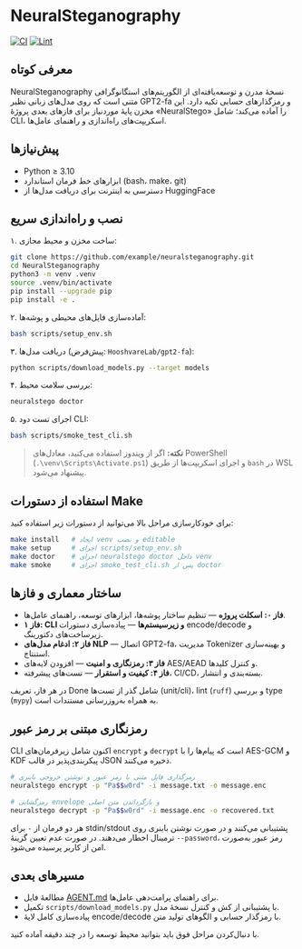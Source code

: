 # NeuralSteganography

[![CI](https://img.shields.io/badge/CI-pending-lightgrey)](https://github.com/example/neuralsteganography/actions)
[![Lint](https://img.shields.io/badge/Lint-ruff%20%26%20mypy-lightgrey)](https://github.com/example/neuralsteganography/actions)

## معرفی کوتاه
NeuralSteganography نسخهٔ مدرن و توسعه‌یافته‌ای از الگوریتم‌های استگانوگرافی متنی است که روی مدل‌های زبانی نظیر GPT2-fa و رمزگذارهای حسابی تکیه دارد. این مخزن پایهٔ موردنیاز برای فازهای بعدی پروژهٔ «NeuralStego» را آماده می‌کند؛ شامل CLI، اسکریپت‌های راه‌اندازی و راهنمای عامل‌ها.

## پیش‌نیازها
- Python ≥ 3.10
- ابزارهای خط فرمان استاندارد (bash، make، git)
- دسترسی به اینترنت برای دریافت مدل‌ها از HuggingFace

## نصب و راه‌اندازی سریع
۱. ساخت مخزن و محیط مجازی:

```bash
git clone https://github.com/example/neuralsteganography.git
cd NeuralSteganography
python3 -m venv .venv
source .venv/bin/activate
pip install --upgrade pip
pip install -e .
```

۲. آماده‌سازی فایل‌های محیطی و پوشه‌ها:

```bash
bash scripts/setup_env.sh
```

۳. دریافت مدل‌ها (پیش‌فرض: `HooshvareLab/gpt2-fa`):

```bash
python scripts/download_models.py --target models
```

۴. بررسی سلامت محیط:

```bash
neuralstego doctor
```

۵. اجرای تست دود CLI:

```bash
bash scripts/smoke_test_cli.sh
```

> **نکته:** اگر از ویندوز استفاده می‌کنید، معادل‌های PowerShell (`.\venv\Scripts\Activate.ps1`) و اجرای اسکریپت‌ها از طریق `bash` در WSL پیشنهاد می‌شود.

## استفاده از دستورات Make
برای خودکارسازی مراحل بالا می‌توانید از دستورات زیر استفاده کنید:

```bash
make install   # ایجاد venv و نصب editable
make setup     # اجرای scripts/setup_env.sh
make doctor    # اجرای neuralstego doctor داخل venv
make smoke     # اجرای smoke_test_cli.sh پس از doctor
```

## ساختار معماری و فازها
- **فاز ۰: اسکلت پروژه** — تنظیم ساختار پوشه‌ها، ابزارهای توسعه، راهنمای عامل‌ها.
- **فاز ۱: CLI و زیرسیستم‌ها** — پیاده‌سازی دستورات encode/decode و زیرساخت‌های دکتورینگ.
- **فاز ۲: ادغام مدل‌های NLP** — اتصال GPT2-fa، مدیریت Tokenizer و بهینه‌سازی استنتاج.
- **فاز ۳: رمزنگاری و امنیت** — افزودن لایه‌های AES/AEAD و کنترل کلیدها.
- **فاز ۴: کیفیت و استقرار** — تست‌های پیشرفته، CI/CD، بسته‌بندی و انتشار.

در هر فاز، تعریف Done شامل گذر از تست‌ها (unit/cli)، lint (`ruff`) و بررسی type (`mypy`) به همراه به‌روزرسانی مستندات است.

## رمزنگاری مبتنی بر رمز عبور
CLI اکنون شامل زیر‌فرمان‌های `encrypt` و `decrypt` است که پیام‌ها را با AES-GCM و KDF پیکربندی‌پذیر در قالب JSON ذخیره می‌کنند.

```bash
# رمزگذاری فایل متنی با رمز عبور و نوشتن خروجی باینری
neuralstego encrypt -p "Pa$$w0rd" -i message.txt -o message.enc

# رمزگشایی envelope و بازگرداندن متن اصلی
neuralstego decrypt -p "Pa$$w0rd" -i message.enc -o recovered.txt
```

هر دو فرمان از `-` برای stdin/stdout پشتیبانی می‌کنند و در صورت نوشتن باینری روی ترمینال اخطار می‌دهند. در صورت عدم تعیین گزینهٔ `--password`، رمز عبور به‌صورت امن از کاربر پرسیده می‌شود.

## مسیرهای بعدی
- مطالعهٔ فایل [AGENT.md](AGENT.md) برای راهنمای پرامت‌دهی عامل‌ها.
- تکمیل `scripts/download_models.py` با پشتیبانی از کش و کنترل نسخهٔ مدل.
- پیاده‌سازی کامل لایهٔ encode/decode با رمزگذار حسابی و الگوهای تولید متن.

با دنبال‌کردن مراحل فوق باید بتوانید محیط توسعه را در چند دقیقه آماده کنید.
